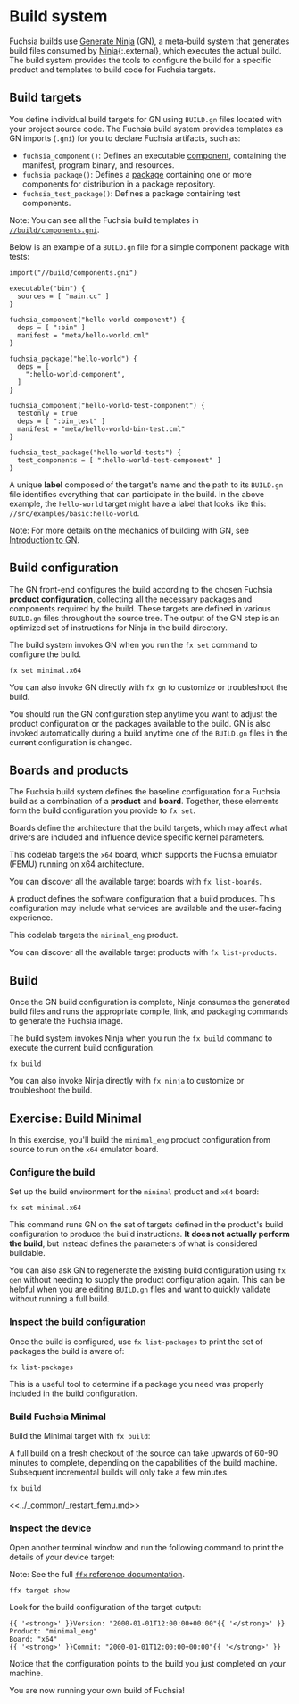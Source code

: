 # Build system

Fuchsia builds use [Generate Ninja](https://gn.googlesource.com/gn/) (GN),
a meta-build system that generates build files consumed by
[Ninja](https://ninja-build.org/){:.external}, which executes the actual build.
The build system provides the tools to configure the build for a specific
product and templates to build code for Fuchsia targets.

## Build targets

You define individual build targets for GN using `BUILD.gn` files located with
your project source code. The Fuchsia build system provides templates as GN
imports (`.gni`) for you to declare Fuchsia artifacts, such as:

* `fuchsia_component()`: Defines an executable
  [component](/docs/concepts/components/v2), containing the manifest, program
  binary, and resources.
* `fuchsia_package()`: Defines a [package](/docs/concepts/packages/package.md)
  containing one or more components for distribution in a package repository.
* `fuchsia_test_package()`: Defines a package containing test components.

Note: You can see all the Fuchsia build templates in
[`//build/components.gni`](/build/components.gni).

Below is an example of a `BUILD.gn` file for a simple component package with
tests:

```gn
import("//build/components.gni")

executable("bin") {
  sources = [ "main.cc" ]
}

fuchsia_component("hello-world-component") {
  deps = [ ":bin" ]
  manifest = "meta/hello-world.cml"
}

fuchsia_package("hello-world") {
  deps = [
    ":hello-world-component",
  ]
}

fuchsia_component("hello-world-test-component") {
  testonly = true
  deps = [ ":bin_test" ]
  manifest = "meta/hello-world-bin-test.cml"
}

fuchsia_test_package("hello-world-tests") {
  test_components = [ ":hello-world-test-component" ]
}
```

A unique **label** composed of the target's name and the path to its `BUILD.gn`
file identifies everything that can participate in the build. In the above
example, the `hello-world` target might have a label that looks like
this: `//src/examples/basic:hello-world`.

Note: For more details on the mechanics of building with GN, see
[Introduction to GN](/docs/development/build/build_system/intro.md).

## Build configuration

The GN front-end configures the build according to the chosen Fuchsia
**product configuration**, collecting all the necessary packages and components
required by the build. These targets are defined in various `BUILD.gn` files
throughout the source tree. The output of the GN step is an optimized set of
instructions for Ninja in the build directory.

The build system invokes GN when you run the `fx set` command to configure
the build.

```posix-terminal
fx set minimal.x64
```

<aside class="key-point">
You can also invoke GN directly with <code>fx gn</code> to customize or
troubleshoot the build.
</aside>

You should run the GN configuration step anytime you want to adjust the product
configuration or the packages available to the build. GN is also invoked
automatically during a build anytime one of the `BUILD.gn` files in the current
configuration is changed.

## Boards and products

The Fuchsia build system defines the baseline configuration for a Fuchsia build
as a combination of a **product** and **board**. Together, these elements form
the build configuration you provide to `fx set`.

Boards define the architecture that the build targets, which may affect what
drivers are included and influence device specific kernel parameters.

This codelab targets the `x64` board, which supports the Fuchsia emulator
(FEMU) running on x64 architecture.

<aside class="key-point">
You can discover all the available target boards with
<code>fx list-boards</code>.
</aside>

A product defines the software configuration that a build produces. This
configuration may include what services are available and the user-facing
experience.

This codelab targets the `minimal_eng` product.

<aside class="key-point">
You can discover all the available target products with
<code>fx list-products</code>.
</aside>

## Build

Once the GN build configuration is complete, Ninja consumes the generated build
files and runs the appropriate compile, link, and packaging commands to generate
the Fuchsia image.

The build system invokes Ninja when you run the `fx build` command to execute
the current build configuration.

```posix-terminal
fx build
```

<aside class="key-point">
You can also invoke Ninja directly with <code>fx ninja</code> to customize or
troubleshoot the build.
</aside>

## Exercise: Build Minimal

In this exercise, you'll build the `minimal_eng` product configuration from
source to run on the `x64` emulator board.

### Configure the build

Set up the build environment for the `minimal` product and `x64` board:

```posix-terminal
fx set minimal.x64
```

This command runs GN on the set of targets defined in the product's build
configuration to produce the build instructions. **It does not actually
perform the build**, but instead defines the parameters of what is considered
buildable.


<aside class="key-point">
You can also ask GN to regenerate the existing build configuration using
<code>fx gen</code> without needing to supply the product configuration again.
This can be helpful when you are editing <code>BUILD.gn</code> files and want to
quickly validate without running a full build.
</aside>

### Inspect the build configuration

Once the build is configured, use `fx list-packages` to print the set of
packages the build is aware of:

```posix-terminal
fx list-packages
```

This is a useful tool to determine if a package you need was properly included
in the build configuration.

### Build Fuchsia Minimal

Build the Minimal target with `fx build`:

<aside class="caution">
A full build on a fresh checkout of the source can take upwards of 60-90 minutes
to complete, depending on the capabilities of the build machine. Subsequent
incremental builds will only take a few minutes.
</aside>

```posix-terminal
fx build
```

<<../_common/_restart_femu.md>>

### Inspect the device

Open another terminal window and run the following command to print the details
of your device target:

Note: See the full [`ffx` reference documentation](/reference/tools/sdk/ffx.md).

```posix-terminal
ffx target show
```

Look for the build configuration of the target output:

```none {:.devsite-disable-click-to-copy}
{{ '<strong>' }}Version: "2000-01-01T12:00:00+00:00"{{ '</strong>' }}
Product: "minimal_eng"
Board: "x64"
{{ '<strong>' }}Commit: "2000-01-01T12:00:00+00:00"{{ '</strong>' }}
```

Notice that the configuration points to the build you just completed on your
machine.

You are now running your own build of Fuchsia!
